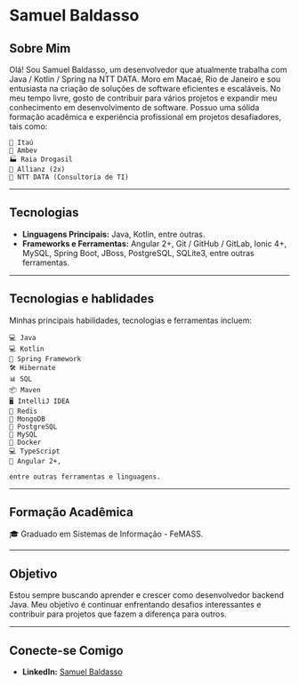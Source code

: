 # Samuel Baldasso

## Sobre Mim

Olá! Sou Samuel Baldasso, um desenvolvedor que atualmente trabalha com Java / Kotlin / Spring na NTT DATA. Moro em Macaé, Rio de Janeiro e sou entusiasta na criação de soluções de software eficientes e escaláveis. No meu tempo livre, gosto de contribuir para vários projetos e expandir meu conhecimento em desenvolvimento de software. Possuo uma sólida formação acadêmica e experiência profissional em projetos desafiadores, tais como: 

    🏦 Itaú
    💼 Ambev
    🏭 Raia Drogasil
    🏢 Allianz (2x)
    💼 NTT DATA (Consultoria de TI)

---

## Tecnologias
- **Linguagens Principais:** Java, Kotlin, entre outras.
- **Frameworks e Ferramentas:** Angular 2+, Git / GitHub / GitLab, Ionic 4+, MySQL, Spring Boot, JBoss, PostgreSQL, SQLite3, entre outras ferramentas.

---

## Tecnologias e hablidades

Minhas principais habilidades, tecnologias e ferramentas incluem:

    💻 Java
    💻 Kotlin
    💼 Spring Framework
    🛠️ Hibernate
    📊 SQL
    📦 Maven
    🖥️ IntelliJ IDEA
    💾 Redis
    🍃 MongoDB
    🐘 PostgreSQL
    🐬 MySQL
    🐳 Docker
    💻 TypeScript
    💼 Angular 2+,

    entre outras ferramentas e linguagens.

---

## Formação Acadêmica

🎓 Graduado em Sistemas de Informação - FeMASS.

---

## Objetivo

Estou sempre buscando aprender e crescer como desenvolvedor backend Java. Meu objetivo é continuar enfrentando desafios interessantes e contribuir para projetos que fazem a diferença para outros.

---

## Conecte-se Comigo

- **LinkedIn:** [Samuel Baldasso](https://www.linkedin.com/in/samuel-baldasso-91903b141/)

